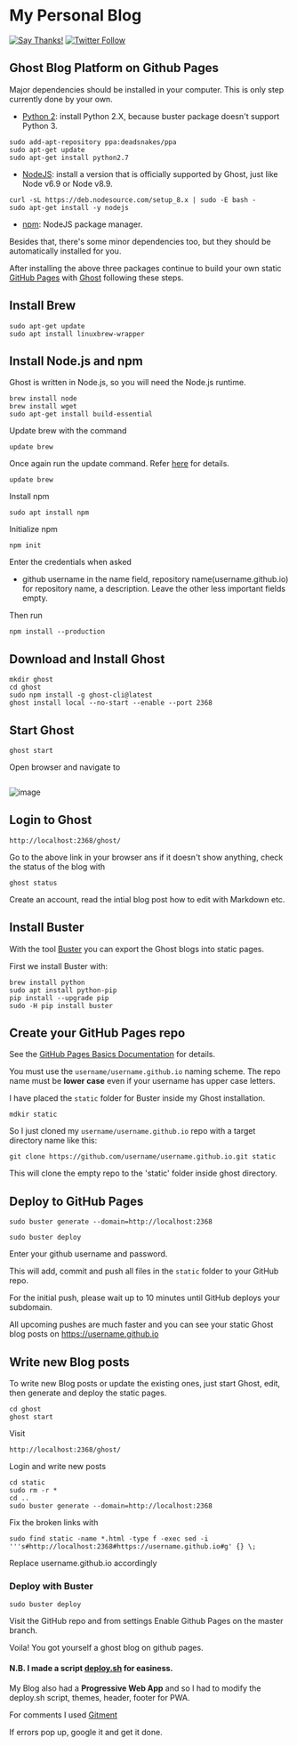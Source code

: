 # My Personal Blog

[![Say Thanks!](https://img.shields.io/badge/Say%20Thanks-!-1EAEDB.svg)](https://saythanks.io/to/abhijithvijayan)
[![Twitter Follow](https://img.shields.io/twitter/follow/espadrine.svg?style=social&label=Follow)](https://twitter.com/_abhijithv)

## Ghost Blog Platform on Github Pages

Major dependencies should be installed in your computer. This is only step currently done by your own.

- [Python 2](https://www.python.org/download/releases/2.7.2/): install Python 2.X, because buster package doesn't support Python 3.
```
sudo add-apt-repository ppa:deadsnakes/ppa
sudo apt-get update
sudo apt-get install python2.7
```

- [NodeJS](https://docs.ghost.org/docs/supported-node-versions): install a version that is officially supported by Ghost, just like Node v6.9 or Node v8.9.
```
curl -sL https://deb.nodesource.com/setup_8.x | sudo -E bash -
sudo apt-get install -y nodejs
```

- [npm](https://nodejs.org/en/): NodeJS package manager.

Besides that, there's some minor dependencies too, but they should be automatically installed for you.

After installing the above three packages continue to build your own static [GitHub Pages](https://pages.github.com) with [Ghost](https://ghost.org) following these steps.

## Install Brew
```
sudo apt-get update
sudo apt install linuxbrew-wrapper
```

## Install Node.js and npm
Ghost is written in Node.js, so you will need the Node.js runtime.

```
brew install node
brew install wget
sudo apt-get install build-essential
```
Update brew with the command
```
update brew
```
Once again run the update command. Refer [here](https://github.com/Linuxbrew/brew/blob/master/docs/Troubleshooting.md) for details.
```
update brew
```

Install npm
```
sudo apt install npm
```
Initialize npm 
```
npm init
```
Enter the credentials when asked
- github username in the name field, repository name(username.github.io) for repository name, a description. 
Leave the other less important fields empty.

Then run
```
npm install --production
```

## Download and Install Ghost
```
mkdir ghost
cd ghost
sudo npm install -g ghost-cli@latest
ghost install local --no-start --enable --port 2368
```
## Start Ghost
```
ghost start
```
Open browser and navigate to
```

```
![image](https://preview.ibb.co/no4n5U/desktop.jpg)

## Login to Ghost
```
http://localhost:2368/ghost/
```
Go to the above link in your browser ans if it doesn't show anything, check the status of the blog with
```
ghost status
```

Create an account, read the intial blog post how to edit with Markdown etc.

## Install Buster
With the tool [Buster](https://github.com/axitkhurana/buster) you can export the Ghost blogs into static pages. 

First we install Buster with:
```
brew install python
sudo apt install python-pip
pip install --upgrade pip
sudo -H pip install buster
```
## Create your GitHub Pages repo
See the [GitHub Pages Basics Documentation](https://help.github.com/categories/20/articles) for details.

You must use the `username/username.github.io` naming scheme. The repo name must be **lower case** even if your username has upper case letters.

I have placed the `static` folder for Buster inside my Ghost installation. 
```
mdkir static
```
So I just cloned my `username/username.github.io` repo with a target directory name like this:
```
git clone https://github.com/username/username.github.io.git static
```
This will clone the empty repo to the 'static' folder inside ghost directory.

## Deploy to GitHub Pages
```
sudo buster generate --domain=http://localhost:2368

sudo buster deploy
```
Enter your github username and password.

This will add, commit and push all files in the `static` folder to your GitHub repo.

For the initial push, please wait up to 10 minutes until GitHub deploys your subdomain.

All upcoming pushes are much faster and you can see your static Ghost blog posts on https://username.github.io

## Write new Blog posts
To write new Blog posts or update the existing ones, just start Ghost, edit, then generate and deploy the static pages.
```
cd ghost
ghost start
```
Visit 
```
http://localhost:2368/ghost/
```
Login and write new posts

```
cd static
sudo rm -r *
cd ..
sudo buster generate --domain=http://localhost:2368
```
Fix the broken links with
```
sudo find static -name *.html -type f -exec sed -i '''s#http://localhost:2368#https://username.github.io#g' {} \;
```
Replace username.github.io accordingly

### Deploy with Buster
```
sudo buster deploy
```
Visit the GitHub repo and from settings Enable Github Pages on the master branch.

Voila! You got yourself a ghost blog on github pages.


#### N.B. I made a script [deploy.sh](https://raw.githubusercontent.com/abhijithvijayan/ghost-on-github-pages/master/deploy.sh) for easiness.

My Blog also had a **Progressive Web App** and so I had to modify the deploy.sh script, themes, header, footer for PWA.

For comments I used [Gitment](https://github.com/imsun/gitment)

If errors pop up, google it and get it done.
